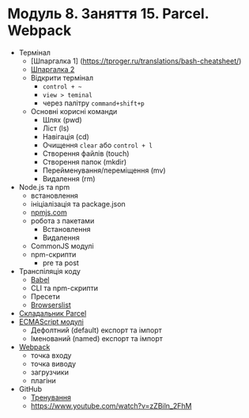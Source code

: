# Модуль 8. Заняття 15. Parcel. Webpack

- Термінал
  - [Шпаргалка 1] (https://tproger.ru/translations/bash-cheatsheet/)
  - [Шпаргалка 2](https://habr.com/ua/company/ruvds/blog/445270/)
  - Відкрити термінал
    - `control + ~`
    - `view > teminal`
    - через палітру `command+shift+p`
  - Основні корисні команди
    - Шлях (pwd)
    - Ліст (ls)
    - Навігація (cd)
    - Очищення `clear` або `control + l`
    - Створення файлів (touch)
    - Створення папок (mkdir)
    - Перейменування/переміщення (mv)
    - Видалення (rm)
- Node.js та npm
  - встановлення
  - ініціалізація та package.json
  - [npmjs.com](https://www.npmjs.com/)
  - робота з пакетами
    - Встановлення
    - Видалення
  - CommonJS модулі
  - npm-скрипти
    - pre та post
- Транспіляція коду
  - [Babel](https://babeljs.io/)
  - CLI та npm-скрипти
  - Пресети
  - [Browserslist](https://github.com/browserslist/browserslist)
- [Складальник Parcel](https://parceljs.org/)
- [ECMAScript модулі](https://exploringjs.com/es6/ch_modules.html)
  - Дефолтний (default) експорт та імпорт
  - Іменований (named) експорт та імпорт
- [Webpack](https://webpack.js.org/)
  - точка входу
  - точка виводу
  - загрузчики
  - плагіни
- GitHub
  - [Тренування](https://learngitbranching.js.org/?locale=ru_RU)
  - https://www.youtube.com/watch?v=zZBiln_2FhM
